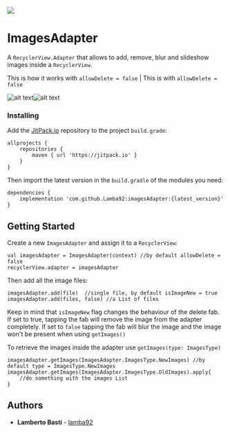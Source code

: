 [![](https://jitpack.io/v/Lamba92/imagesAdapter.svg)](https://jitpack.io/#Lamba92/imagesAdapter)

# ImagesAdapter

A `RecyclerView.Adapter` that allows to add, remove, blur and slideshow images inside a `RecyclerView`.

This is how it works with `allowDelete = false`   |   This is with `allowDelete = false`


![alt text](https://raw.githubusercontent.com/lamba92/imagesAdapter/master/stuff/1.gif)![alt text](https://raw.githubusercontent.com/lamba92/imagesAdapter/master/stuff/2.gif)

### Installing

Add the [JitPack.io](http://jitpack.io) repository to the project `build.grade`:
```
allprojects {
    repositories {
        maven { url 'https://jitpack.io' }
    }
}
```

Then import the latest version in the `build.gradle` of the modules you need:

```
dependencies {
    implementation 'com.github.Lamba92:imagesAdapter:{latest_version}'
}
```

## Getting Started

Create a new `ImagesAdapter` and assign it to a `RecyclerView`:
```
val imagesAdapter = ImagesAdapter(context) //by default allowDelete = false
recyclerView.adapter = imagesAdapter
```

Then add all the image files:
```
imagesAdapter.add(file)  //single file, by default isImageNew = true
imagesAdapter.add(files, false) //a List of files
```

Keep in mind that `isImageNew` flag changes the behaviour of the delete fab. If set to true, tapping the fab will remove the image from the adapter completely. If set to `false` tapping the fab will blur the image and the image won't be present when using `getImages()`

To retrieve the images inside the adapter use `getImages(type: ImagesType)`
```
imagesAdapter.getImages(ImagesAdapter.ImagesType.NewImages) //by default type = ImagesType.NewImages
imagesAdapter.getImages(ImagesAdapter.ImagesType.OldImages).apply{
    //do something with the images List
}
```

## Authors

* **Lamberto Basti**  - [lamba92](https://github.com/lamba92)